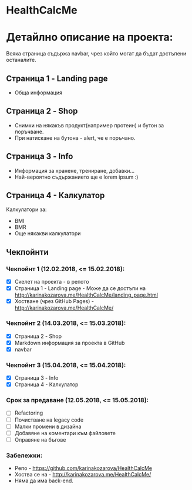 # HealthCalcMe

# Детайлно описание на проекта:

Всяка страница съдържа navbar, чрез който могат да бъдат достъпени останалите. 
## Страница 1 - Landing page
* Обща информация

## Страница 2 - Shop
* Снимки на някакъв продукт(например протеин) и бутон за поръчване. 
* При натискане на бутона - alert, че е поръчано.

## Страница 3 - Info
* Информация за хранене, трениране, добавки…
* Най-вероятно съдържанието ще е lorem ipsum :) 

## Страница 4 - Калкулатор
Калкулатори за:
* BMI
* BMR
* Още някакви калкулатори


## Чекпойнти

### Чекпойнт 1 (12.02.2018, <= 15.02.2018): 
* [x] Скелет на проекта - в репото
* [x] Страница 1 - Landing page - Може да се достъпи на http://karinakozarova.me/HealthCalcMe/landing_page.html
* [x] Хостване (чрез GitHub Pages) - http://karinakozarova.me/HealthCalcMe/

### Чекпойнт 2 (14.03.2018, <= 15.03.2018):
* [x] Страница 2 - Shop
* [x] Markdown информация за проекта в GitHub
* [x] navbar

### Чекпойнт 3 (15.04.2018, <= 15.04.2018):
* [x] Страница 3 - Info
* [x] Страница 4 - Калкулатор

### Срок за предаване (12.05.2018, <= 15.05.2018):
* [ ] Refactoring
* [ ] Почистване на legacy code
* [ ] Малки прoмени в дизайна
* [ ] Добавяне на коментари към файловете 
* [ ] Оправяне на бъгове

### Забележки:
* Репо - https://github.com/karinakozarova/HealthCalcMe
* Хоства се на  - http://karinakozarova.me/HealthCalcMe/ 
* Няма да има back-end. 

